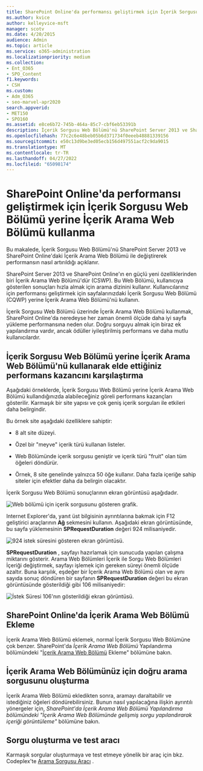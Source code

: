 ```yaml
---
title: SharePoint Online'da performansı geliştirmek için İçerik Sorgusu Web Bölümü yerine İçerik Arama Web Bölümü kullanma
ms.author: kvice
author: kelleyvice-msft
manager: scotv
ms.date: 4/20/2015
audience: Admin
ms.topic: article
ms.service: o365-administration
ms.localizationpriority: medium
ms.collection:
- Ent_O365
- SPO_Content
f1.keywords:
- CSH
ms.custom:
- Adm_O365
- seo-marvel-apr2020
search.appverid:
- MET150
- SPO160
ms.assetid: e8ce6b72-745b-464a-85c7-cbf6eb53391b
description: İçerik Sorgusu Web Bölümü'nü SharePoint Server 2013 ve SharePoint Online'daki İçerik Arama Web Bölümü ile değiştirerek performansı artırmayı öğrenin.
ms.openlocfilehash: 77c2c6e48beb05b6d371734f0eeeb48881339156
ms.sourcegitcommit: e50c13d9be3ed05ecb156d497551acf2c9da9015
ms.translationtype: MT
ms.contentlocale: tr-TR
ms.lasthandoff: 04/27/2022
ms.locfileid: "65098174"
---
```

# <a name="using-content-search-web-part-instead-of-content-query-web-part-to-improve-performance-in-sharepoint-online"></a>SharePoint Online'da performansı geliştirmek için İçerik Sorgusu Web Bölümü yerine İçerik Arama Web Bölümü kullanma

Bu makalede, İçerik Sorgusu Web Bölümü'nü SharePoint Server 2013 ve SharePoint Online'daki İçerik Arama Web Bölümü ile değiştirerek performansın nasıl artırıldığı açıklanır.
  
SharePoint Server 2013 ve SharePoint Online'ın en güçlü yeni özelliklerinden biri İçerik Arama Web Bölümü'dür (CSWP). Bu Web Bölümü, kullanıcıya gösterilen sonuçları hızla almak için arama dizinini kullanır. Kullanıcılarınız için performansı geliştirmek için sayfalarınızdaki İçerik Sorgusu Web Bölümü (CQWP) yerine İçerik Arama Web Bölümü'nü kullanın.
  
İçerik Sorgusu Web Bölümü üzerinde İçerik Arama Web Bölümü kullanmak, SharePoint Online'da neredeyse her zaman önemli ölçüde daha iyi sayfa yükleme performansına neden olur. Doğru sorguyu almak için biraz ek yapılandırma vardır, ancak ödüller iyileştirilmiş performans ve daha mutlu kullanıcılardır.
  
## <a name="comparing-the-performance-gain-you-get-from-using-content-search-web-part-instead-of-content-query-web-part"></a>İçerik Sorgusu Web Bölümü yerine İçerik Arama Web Bölümü'nü kullanarak elde ettiğiniz performans kazancını karşılaştırma

Aşağıdaki örneklerde, İçerik Sorgusu Web Bölümü yerine İçerik Arama Web Bölümü kullandığınızda alabileceğiniz göreli performans kazançları gösterilir. Karmaşık bir site yapısı ve çok geniş içerik sorguları ile etkileri daha belirgindir.
  
Bu örnek site aşağıdaki özelliklere sahiptir:
  
- 8 alt site düzeyi.
    
- Özel bir "meyve" içerik türü kullanan listeler.
    
- Web Bölümünde içerik sorgusu geniştir ve içerik türü "fruit" olan tüm öğeleri döndürür.
    
- Örnek, 8 site genelinde yalnızca 50 öğe kullanır. Daha fazla içeriğe sahip siteler için efektler daha da belirgin olacaktır.
    
İçerik Sorgusu Web Bölümü sonuçlarının ekran görüntüsü aşağıdadır.
  
![Web bölümü için içerik sorgusunu gösteren grafik.](../media/b3d41f20-dfe5-46ed-9c0a-31057e82de33.png)
  
Internet Explorer'da, yanıt üst bilgisinin ayrıntılarına bakmak için F12 geliştirici araçlarının **Ağ** sekmesini kullanın. Aşağıdaki ekran görüntüsünde, bu sayfa yüklemesinin **SPRequestDuration** değeri 924 milisaniyedir. 
  
![924 istek süresini gösteren ekran görüntüsü.](../media/343571f2-a249-4de2-bc11-2cee93498aea.png)
  
 **SPRequestDuration** , sayfayı hazırlamak için sunucuda yapılan çalışma miktarını gösterir. Arama Web Bölümleri İçerik ile Sorgu Web Bölümleri İçeriği değiştirmek, sayfayı işlemek için gereken süreyi önemli ölçüde azaltır. Buna karşılık, eşdeğer bir İçerik Arama Web Bölümü olan ve aynı sayıda sonuç döndüren bir sayfanın **SPRequestDuration** değeri bu ekran görüntüsünde gösterildiği gibi 106 milisaniyedir: 
  
![İstek Süresi 106'nın gösterildiği ekran görüntüsü.](../media/b46387ac-660d-4e5e-a11c-cc430e912962.png)
  
## <a name="adding-a-content-search-web-part-in-sharepoint-online"></a>SharePoint Online'da İçerik Arama Web Bölümü Ekleme

İçerik Arama Web Bölümü eklemek, normal İçerik Sorgusu Web Bölümüne çok benzer. SharePoint'da *İçerik Arama Web Bölümü* Yapılandırma bölümündeki "[İçerik Arama Web Bölümü](https://support.office.com/article/Configure-a-Content-Search-Web-Part-in-SharePoint-0dc16de1-dbe4-462b-babb-bf8338c36c9a) Ekleme" bölümüne bakın.
  
## <a name="creating-the-right-search-query-for-your-content-search-web-part"></a>İçerik Arama Web Bölümünüz için doğru arama sorgusunu oluşturma

İçerik Arama Web Bölümü ekledikten sonra, aramayı daraltabilir ve istediğiniz öğeleri döndürebilirsiniz. Bunun nasıl yapılacağına ilişkin ayrıntılı yönergeler için, *SharePoint'da İçerik Arama Web Bölümü Yapılandırma bölümündeki "İçerik Arama Web Bölümünde gelişmiş sorgu yapılandırarak içeriği görüntüleme"* bölümüne [](https://support.office.com/article/Configure-a-Content-Search-Web-Part-in-SharePoint-0dc16de1-dbe4-462b-babb-bf8338c36c9a)bakın.
  
## <a name="query-building-and-testing-tool"></a>Sorgu oluşturma ve test aracı

Karmaşık sorgular oluşturmaya ve test etmeye yönelik bir araç için bkz. Codeplex'te [Arama Sorgusu Aracı](https://sp2013searchtool.codeplex.com/) . 
  

